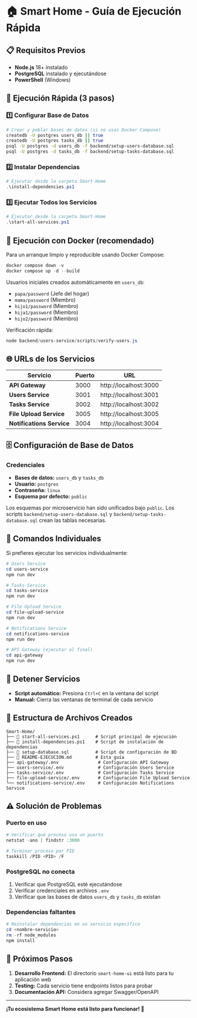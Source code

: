 # 🏠 Smart Home - Guía de Ejecución Rápida

## 📋 Requisitos Previos

- **Node.js** 18+ instalado
- **PostgreSQL** instalado y ejecutándose
- **PowerShell** (Windows)

## 🚀 Ejecución Rápida (3 pasos)

### 1️⃣ Configurar Base de Datos
```bash
# Crear y poblar bases de datos (si no usas Docker Compose)
createdb -U postgres users_db || true
createdb -U postgres tasks_db || true
psql -U postgres -d users_db -f backend/setup-users-database.sql
psql -U postgres -d tasks_db -f backend/setup-tasks-database.sql
```

### 2️⃣ Instalar Dependencias
```powershell
# Ejecutar desde la carpeta Smart-Home
.\install-dependencies.ps1
```

### 3️⃣ Ejecutar Todos los Servicios
```powershell
# Ejecutar desde la carpeta Smart-Home
.\start-all-services.ps1
```

## 🚢 Ejecución con Docker (recomendado)

Para un arranque limpio y reproducible usando Docker Compose:

```powershell
docker compose down -v
docker compose up -d --build
```

Usuarios iniciales creados automáticamente en `users_db`:
- `papa/password` (Jefe del hogar)
- `mama/password` (Miembro)
- `hijo1/password` (Miembro)
- `hija1/password` (Miembro)
- `hijo2/password` (Miembro)

Verificación rápida:
```powershell
node backend/users-service/scripts/verify-users.js
```

## 🌐 URLs de los Servicios

| Servicio | Puerto | URL |
|----------|--------|-----|
| **API Gateway** | 3000 | http://localhost:3000 |
| **Users Service** | 3001 | http://localhost:3001 |
| **Tasks Service** | 3002 | http://localhost:3002 |
| **File Upload Service** | 3005 | http://localhost:3005 |
| **Notifications Service** | 3004 | http://localhost:3004 |

## 🗄️ Configuración de Base de Datos

### Credenciales
- **Bases de datos:** `users_db` y `tasks_db`
- **Usuario:** `postgres`
- **Contraseña:** `linux`
- **Esquema por defecto:** `public`

Los esquemas por microservicio han sido unificados bajo `public`. Los scripts `backend/setup-users-database.sql` y `backend/setup-tasks-database.sql` crean las tablas necesarias.

## 🔧 Comandos Individuales

Si prefieres ejecutar los servicios individualmente:

```powershell
# Users Service
cd users-service
npm run dev

# Tasks Service  
cd tasks-service
npm run dev

# File Upload Service
cd file-upload-service
npm run dev

# Notifications Service
cd notifications-service
npm run dev

# API Gateway (ejecutar al final)
cd api-gateway
npm run dev
```

## 🛑 Detener Servicios

- **Script automático:** Presiona `Ctrl+C` en la ventana del script
- **Manual:** Cierra las ventanas de terminal de cada servicio

## 📁 Estructura de Archivos Creados

```
Smart-Home/
├── 📄 start-all-services.ps1      # Script principal de ejecución
├── 📄 install-dependencies.ps1    # Script de instalación de dependencias
├── 📄 setup-database.sql          # Script de configuración de BD
├── 📄 README-EJECUCION.md         # Esta guía
├── api-gateway/.env               # Configuración API Gateway
├── users-service/.env             # Configuración Users Service
├── tasks-service/.env             # Configuración Tasks Service
├── file-upload-service/.env       # Configuración File Upload Service
└── notifications-service/.env     # Configuración Notifications Service
```

## ⚠️ Solución de Problemas

### Puerto en uso
```powershell
# Verificar qué proceso usa un puerto
netstat -ano | findstr :3000

# Terminar proceso por PID
taskkill /PID <PID> /F
```

### PostgreSQL no conecta
1. Verificar que PostgreSQL esté ejecutándose
2. Verificar credenciales en archivos `.env`
3. Verificar que las bases de datos `users_db` y `tasks_db` existan

### Dependencias faltantes
```powershell
# Reinstalar dependencias en un servicio específico
cd <nombre-servicio>
rm -rf node_modules
npm install
```

## 🎯 Próximos Pasos

1. **Desarrollo Frontend:** El directorio `smart-home-ui` está listo para tu aplicación web
2. **Testing:** Cada servicio tiene endpoints listos para probar
3. **Documentación API:** Considera agregar Swagger/OpenAPI

---

**¡Tu ecosistema Smart Home está listo para funcionar! 🎉**